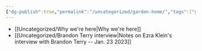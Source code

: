 ```yaml
---
{"dg-publish":true,"permalink":"/uncategorized/garden-home/","tags":["gardenEntry"]}
---
```



- [[Uncategorized/Why we're here\|Why we're here]]
- [[Uncategorized/Brandon Terry interview\|Notes on Ezra Klein's interview with Brandon Terry -- Jan. 23 2023]]